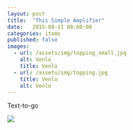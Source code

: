 ```yaml
---
layout: post
title:  "This Simple Amplifier"
date:   2015-08-11 08:00:00
categories: items
published: false
images:
  - url: /assets/img/topping_small.jpg
    alt: Venlo
    title: Venlo
  - url: /assets/img/topping.jpg
    title: Venlo
    alt: Venlo
---
```

Text-to-go

<div class="post-image-wrapper">
  <img class="post-image image-responsive" src="{{ site.baseurl }}{{ page.images[1].url }}">
</div>
